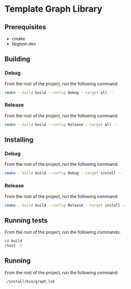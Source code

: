# Template Graph Library
## Prerequisites
- cmake
- libgtest-dev

## Building
### Debug
From the root of the project, run the following command:
```bash
cmake --build build --config Debug --target all --
```

### Release
From the root of the project, run the following command:
```bash
cmake --build build --config Release --target all --
```

## Installing
### Debug
From the root of the project, run the following command:
```bash
cmake --build build --config Debug --target install --
```

### Release
From the root of the project, run the following command:
```bash
cmake --build build --config Release --target install --
```

## Running tests
From the root of the project, run the following commands:
```bash
cd build
ctest -V
```

## Running
From the root of the project, run the following command:
```bash
./install/bin/graph_lib
```